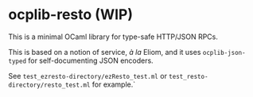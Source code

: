 # ocplib-resto (WIP)

This is a minimal OCaml library for type-safe HTTP/JSON RPCs.

This is based on a notion of service, *à la* Eliom, and it uses
`ocplib-json-typed` for self-documenting JSON encoders.

See `test_ezresto-directory/ezResto_test.ml`
or `test_resto-directory/resto_test.ml` for example.`